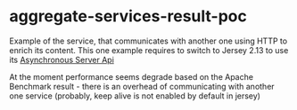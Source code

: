 aggregate-services-result-poc
=============================

Example of the service, that communicates with another one using HTTP to enrich its content.
This one example requires to switch to Jersey 2.13 to use its [Asynchronous Server Api]

At the moment performance seems degrade based on the Apache Benchmark result - there is an overhead of communicating with another one service (probably, keep alive is not enabled by default in jersey)

[Asynchronous Server Api]: https://jersey.java.net/documentation/latest/async.html


